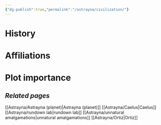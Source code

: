 ```yaml
---
{"dg-publish":true,"permalink":"/astrayna/civilization/"}
---
```


# History

# Affiliations 

# Plot importance

## *Related pages*
[[Astrayna/Astrayna (planet)\|Astrayna (planet)]]
[[Astrayna/Caelus\|Caelus]]
[[Astrayna/rundown lab\|rundown lab]]
[[Astrayna/unnatural amalgamations\|unnatural amalgamations]]
[[Astrayna/Ortiz\|Ortiz]]